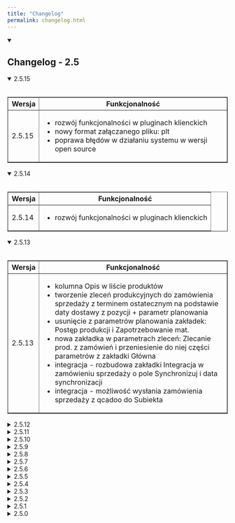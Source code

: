 ```yaml
---
title: "Changelog"
permalink: changelog.html
---
```


<!-- VERSION 2.5 -->
<details open>
  <summary><h2 class="changelog-main-version">Changelog - 2.5</h2></summary>

<!-- VERSION 2.5.15 -->
  <details open>
    <summary class="changelog-summary-h3">2.5.15</summary><br>
    <table class="changelog-table" border>
        <tr>
          <th>Wersja</th>
          <th>Funkcjonalność</th>
        </tr>
        <tr>
          <td>2.5.15</td>
          <td>
          <ul>
            <li>rozwój funkcjonalności w pluginach klienckich</li>
            <li>nowy format załączanego pliku: plt</li>
            <li>poprawa błędów w działaniu systemu w wersji open source</li>
          </ul>
        </td>
        </tr>
    </table>
  </details>

<!-- VERSION 2.5.14 -->
  <details open>
    <summary class="changelog-summary-h3">2.5.14</summary><br>
    <table class="changelog-table" border>
        <tr>
          <th>Wersja</th>
          <th>Funkcjonalność</th>
        </tr>
        <tr>
          <td>2.5.14</td>
          <td>
          <ul>
            <li>rozwój funkcjonalności w pluginach klienckich</li>
          </ul>
        </td>
        </tr>
    </table>
  </details>

<!-- VERSION 2.5.13 -->
  <details open>
    <summary class="changelog-summary-h3">2.5.13</summary><br>
    <table class="changelog-table" border>
        <tr>
          <th>Wersja</th>
          <th>Funkcjonalność</th>
        </tr>
        <tr>
          <td>2.5.13</td>
          <td>
          <ul>
            <li>kolumna Opis w liście produktów</li>
            <li>tworzenie zleceń produkcyjnych do zamówienia sprzedaży z terminem ostatecznym na podstawie daty dostawy z pozycji + parametr planowania</li>
            <li>usunięcie z parametrów planowania zakładek: Postęp produkcji i Zapotrzebowanie mat.</li>
            <li>nowa zakładka w parametrach zleceń: Zlecanie prod. z zamówień i przeniesienie do niej części parametrów z zakładki Główna</li>
            <li>integracja - rozbudowa zakładki Integracja w zamówieniu sprzedaży o pole Synchronizuj i data synchronizacji</li>
            <li>integracja - możliwość wysłania zamówienia sprzedaży z qcadoo do Subiekta</li>
          </ul>
        </td>
        </tr>
    </table>
  </details>

<!-- VERSION 2.5.12 -->
  <details>
    <summary class="changelog-summary-h3">2.5.12</summary><br>
    <table class="changelog-table" border>
        <tr>
          <th>Wersja</th>
          <th>Funkcjonalność</th>
        </tr>
        <tr>
          <td>2.5.12</td>
          <td>
          <ul>
            <li>zmiana kontrolki do rejestrowania czasu pracy w terminalu rejestracji produkcji</li>
            <li>mała reorganizacja parametrów terminala rejestracji produkcji</li>
            <li>parametr rejestracji produkcji: braki zużywają surowce i możliwość zdecydowania, czy po wpisaniu ilości dla wytworzonego braku mają być przeliczane ilości dla produktów wejściowych</li>
            <li>data dostawy w pozycji zamówienia sprzedaży</li>
            <li>przebudowanie widoku pozycji zamówienia sprzedaży</li>
          </ul>
        </td>
        </tr>
    </table>
  </details> 

<!-- VERSION 2.5.11 -->
  <details>
    <summary class="changelog-summary-h3">2.5.11</summary><br>
    <table class="changelog-table" border>
        <tr>
          <th>Wersja</th>
          <th>Funkcjonalność</th>
        </tr>
        <tr>
          <td>2.5.11</td>
          <td>
          <ul>
            <li>łączne raportowanie zadań w terminalu</li>
            <li>możliwość wprowadzenia w terminalu czasu pracy pracownika i czasu pracy maszyny dłuższego niż 24 godziny</li>
          </ul>
        </td>
        </tr>
    </table>
  </details>  

<!-- VERSION 2.5.10 -->
  <details>
    <summary class="changelog-summary-h3">2.5.10</summary><br>
    <table class="changelog-table" border>
        <tr>
          <th>Wersja</th>
          <th>Funkcjonalność</th>
        </tr>
        <tr>
          <td>2.5.10</td>
          <td>
          <ul>
            <li>import zamówień sprzedaży z pliku:</li>
              <ul>
                <li>możliwość wywołania importu z poziomu listy zamówień sprzedaży</li>
                <li>możliwość aktualizacji listy zamówień o nowe rekordy w pliku do importu</li>
                <li>rozwiązanie problemów z importem pozycji zamówień bez technologii</li>
              </ul>
            <li>termin ostateczny na kafelku zlecenia na dashboardzie</li>
            <li>realizacja ze stanu magazynowego przy zlecaniu produkcji z zamówienia sprzedaży, przy współpracy z systemem zewnętrznym</li>
            <li>integracja z Optimą - dodanie partii na dokumencie PW (jako atrybut) na podstawie wskazanej w qcadoo partii produktu zleconego</li>
          </ul>
        </td>
        </tr>
    </table>
  </details>  

<!-- VERSION 2.5.9 -->
  <details>
    <summary class="changelog-summary-h3">2.5.9</summary><br>
    <table class="changelog-table" border>
        <tr>
          <th>Wersja</th>
          <th>Funkcjonalność</th>
        </tr>
        <tr>
          <td>2.5.9</td>
          <td>
          <ul>
            <li>terminal rejestracji produkcji - prezentacja odcinków do pocięcia</li>
          </ul>
        </td>
        </tr>
    </table>
  </details>   

<!-- VERSION 2.5.8 -->
  <details>
    <summary class="changelog-summary-h3">2.5.8</summary><br>
    <table class="changelog-table" border>
        <tr>
          <th>Wersja</th>
          <th>Funkcjonalność</th>
        </tr>
        <tr>
          <td>2.5.8</td>
          <td>
          <ul>
            <li>kopiowanie atrybutów wraz z produktem (działanie na parametrze)</li>
            <li>przenoszenie atrybutów do utworzonych z generatora produktów (działanie na parametrze)</li>
            <li>optymalizacja cięcia odcinków - zapisanie danych w zleceniu</li>
            <li>uprawnienia do optymalizacji cięcia</li>
            <li>powiększenie tabeli w oknie dodawania wielu domyślnych produktów do dostawcy</li>
            <li>organizacja kolorystyczna w Gantt zadań operacyjnych</li>
            <li>kafelek zdarzenia planowanego na wykresie Gantta stacji roboczych z poziomu planu na stację roboczą i pracownika</li>
          </ul>
        </td>
        </tr>
    </table>
  </details> 

<!-- VERSION 2.5.7 -->
  <details>
    <summary class="changelog-summary-h3">2.5.7</summary><br>
    <table class="changelog-table" border>
        <tr>
          <th>Wersja</th>
          <th>Funkcjonalność</th>
        </tr>
        <tr>
          <td>2.5.7</td>
          <td>
          <ul>
            <li>zakończenie zadania operacyjnego z poziomu terminala rejestracji produkcji</li>
            <li>aktualizacja daty zakończenia zdarzenia planowanego w momencie ustawienia statusu: zrealizowane</li>
            <li>kafelek zdarzenia planowanego na wykresie Gantta zadań operacyjnych</li>
            <li>kontrola wymiarów wyrobów pod kątem tego, czy można je wytworzyć na danej stacji roboczej (minimalne i maksymalne wymiary uzyskiwanego produktu w stacji roboczej i walidacja podczas sprawdzania technologii)</li>
            <li>optymalizacja cięcia odcinków w zleceniu produkcyjnym</li>
          </ul>
        </td>
        </tr>
    </table>
  </details> 

<!-- VERSION 2.5.6 -->
  <details>
    <summary class="changelog-summary-h3">2.5.6</summary><br>
    <table class="changelog-table" border>
        <tr>
          <th>Wersja</th>
          <th>Funkcjonalność</th>
        </tr>
        <tr>
          <td>2.5.6</td>
          <td>
          <ul>
            <li>możliwość zapisania numeru faktury w dokumencie magazynowym</li>
            <li>definiowanie w technologii odcinków na jaki należy pociąć użyty do produkcji materiał</li>
          </ul>
        </td>
        </tr>
    </table>
  </details> 

<!-- VERSION 2.5.5 -->
  <details>
    <summary class="changelog-summary-h3">2.5.5</summary><br>
    <table class="changelog-table" border>
        <tr>
          <th>Wersja</th>
          <th>Funkcjonalność</th>
        </tr>
        <tr>
          <td>2.5.5</td>
          <td>
          <ul>
            <li>walidacje w definicji miejsca składowania przy zmianie parametrów "Miejsce paletowe" i "Max. liczba palet"</li>
            <li>rezerwacje zasobu magazynowego pod zlecenie (praca w trybie qcadoo bez integracji z ERP):</li>
              <ul>
                <li>możliwość zdefiniowania koniecznego do zużycia zasobu w szczegółowym zapotrzebowaniu</li>
                <li>prezentacja zarezerwowanego zasobu w terminalu</li>
                <li>widoczna rezerwacja w stanie magazynowym</li>
                <li>rozchodowanie dokumentem RW zarezerwowanego w zleceniu zasobu</li>
              </ul>
          </ul>
        </td>
        </tr>
    </table>
  </details>    

<!-- VERSION 2.5.4 -->
  <details>
    <summary class="changelog-summary-h3">2.5.4</summary><br>
    <table class="changelog-table" border>
        <tr>
          <th>Wersja</th>
          <th>Funkcjonalność</th>
        </tr>
        <tr>
          <td>2.5.4</td>
          <td>
          <ul>
            <li>zwiększenie znaków w polach opisu w asortymencie</li>
            <li>nowa walidacja w obsłudze palet - dana paleta może być w danym momencie powiązana tylko z jednym miejscem składowania</li>
            <li>zapotrzebowanie materiałowe:</li>
              <ul>
                <li>możliwość ograniczenia listy materiałów do magazynu</li>
                <li>prezentacja partii materiału podpiętych w szczegółowym zapotrzebowaniu</li>
              </ul>
          </ul>
        </td>
        </tr>
    </table>
  </details>    

<!-- VERSION 2.5.3 -->
  <details>
    <summary class="changelog-summary-h3">2.5.3</summary><br>
    <table class="changelog-table" border>
        <tr>
          <th>Wersja</th>
          <th>Funkcjonalność</th>
        </tr>
        <tr>
          <td>2.5.3</td>
          <td>
          <ul>
            <li>usunięcie statusu dostawy: Oczekująca potwierdzenia odbioru</li>
            <li>uzupełnianie działu w operacji utworzonej przez konfigurator qcadoo</li>
            <li>zapotrzebowanie materiałowe - prezentacja materiałów w tabeli nowej zakładce</li>
            <li>zablokowanie zmiany atrybutów w zakończonym i odrzuconym zamówieniu sprzedaży</li>
            <li>obsługa palet na magazynie - ujednolicenie wymagań w całym systemie</li>
            <li>ograniczenie listy linii w zleceniu do listy zaplanowanej w technologii</li>
          </ul>
        </td>
        </tr>
    </table>
  </details>  

<!-- VERSION 2.5.2 -->
  <details>
    <summary class="changelog-summary-h3">2.5.2</summary><br>
    <table class="changelog-table" border>
        <tr>
          <th>Wersja</th>
          <th>Funkcjonalność</th>
        </tr>
        <tr>
          <td>2.5.2</td>
          <td>
          <ul>
            <li>nowe role nadające uprawnienia do Gantta zleceń</li>
            <li>nowe role nadające uprawnienia do kosztów produktów i funkcji uzupełniania kosztów</li>
            <li>planowana godzina aktualizacji wersji w informacjach o systemie w qcadoo</li>
            <li>zwiększenie wydajności działania analizy wykonanej produkcji</li>
            <li>zbiorcza zmiana parametrów technologii - opcja: Aktualizuj normy kosztowe operacji</li>
          </ul>
        </td>
        </tr>
    </table>
  </details>
<!-- VERSION 2.5.1 -->
  <details>
    <summary class="changelog-summary-h3">2.5.1</summary><br>
    <table class="changelog-table" border>
        <tr>
          <th>Wersja</th>
          <th>Funkcjonalność</th>
        </tr>
        <tr>
          <td>2.5.1</td>
          <td>
          <ul>
            <li>usunięcie stałego miejsca składowania dla produktu (opcja została zastąpiona domyślnym miejscem składowania)</li>
            <li>wolumen sprzedaży - funkcja: pokaż kończący się zapas i możliwość zdefiniowania danych w parametrach</li>
          </ul>
        </td>
        </tr>
    </table>
  </details>
<!-- VERSION 2.5.0 -->
  <details>
    <summary class="changelog-summary-h3">2.5.0</summary><br>
    <table class="changelog-table" border>
        <tr>
          <th>Wersja</th>
          <th>Funkcjonalność</th>
        </tr>
        <tr>
          <td>2.5.0</td>
          <td>
          <ul>
            <li>rejestracja produkcji</li>
            <li>zmiana nazwy "dodatkowe informacje" na "Notatka o produkcie"</li>
            <li>porządki w parametrach terminala rejestracji produkcji</li>
            <li>nowe kolumny w liście miejsc składowania: Miejsce paletowe i Max liczba palet</li>
            <li>uaktualnienie importu miejsc składowania z pliku .xlsx</li>
            <li>domyślne miejsca składowania produktów</li>
            <li>widoczność na dashboardzie tylko aktywnych zleceń</li>
            <li>możliwość ograniczenia widoczności zleceń na dashboardzie tylko do tych należących do danego pracownika</li>
            <li>kopiowanie kalendarzy linii wraz z kopiowaniem linii produkcyjnej</li>
            <li>wydzielenie nowej roli nadającej uprawnienia do ofert dostaw i negocjacji</li>
            <li>rozwój ofert dostaw pod kątem obsługi waluty innej niż systemowa i podpowiadania cen dostawcy</li>
            <li>poszerzenie drugiego poziomu menu</li>
            <li>WMS:</li>
              <ul>
                <li>przyjęcie dostawy</li>
              </ul>
          </ul>
        </td>
        </tr>
    </table>
  </details>

</details>